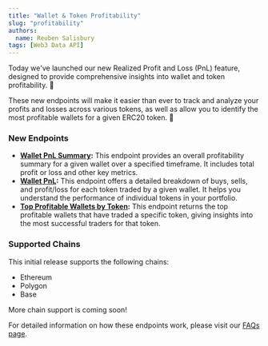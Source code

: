 ```yaml
---
title: "Wallet & Token Profitability"
slug: "profitability"
authors:
  name: Reuben Salisbury
tags: [Web3 Data API]
---
```


Today we've launched our new Realized Profit and Loss (PnL) feature, designed to provide comprehensive insights into wallet and token profitability. 🎉 

These new endpoints will make it easier than ever to track and analyze your profits and losses across various tokens, as well as allow you to identify the most profitable wallets for a given ERC20 token. 🤩

### New Endpoints
- **[Wallet PnL Summary](https://deep-index.moralis.io/api-docs-2.2/#/Wallets/getWalletProfitabilitySummary):** This endpoint provides an overall profitability summary for a given wallet over a specified timeframe. It includes total profit or loss and other key metrics.
- **[Wallet PnL](https://deep-index.moralis.io/api-docs-2.2/#/Wallets/getWalletProfitability):** This endpoint offers a detailed breakdown of buys, sells, and profit/loss for each token traded by a given wallet. It helps you understand the performance of individual tokens in your portfolio.
- **[Top Profitable Wallets by Token](https://deep-index.moralis.io/api-docs-2.2/#/Token/getTopProfitableWalletPerToken):** This endpoint returns the top profitable wallets that have traded a specific token, giving insights into the most successful traders for that token.

### Supported Chains
This initial release supports the following chains:
- Ethereum
- Polygon
- Base

More chain support is coming soon!

For detailed information on how these endpoints work, please visit our [FAQs page](/web3-data-api/evm/profitability-faqs).
